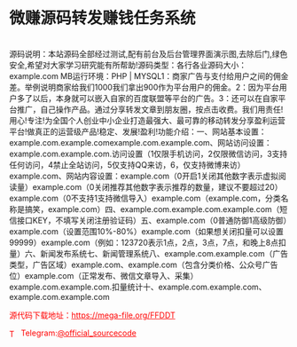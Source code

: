 # 微赚源码转发赚钱任务系统

<br>源码说明：本站源码全部经过测试,配有前台及后台管理界面演示图,去除后门,绿色安全,希望对大家学习研究能有所帮助!源码类型：各行各业源码大小：example.com MB运行环境：PHP | MYSQL1：商家广告与支付给用户之间的佣金差。举例说明商家给我们1000我们拿出900作为平台用户的佣金。2：因为平台用户多了以后，本身就可以嵌入自家的百度联盟等平台的广告。3：还可以在自家平台推广，自己操作产品。通过分享转发文章到朋友圈，按点击收费。我们用责任!用心!专注!为全国个人创业中小企业打造最强大、最可靠的移动转发分享盈利运营平台!做真正的运营级产品!稳定、发展!盈利!功能介绍：一、网站基本设置：example.com.example.comexample.com.example.com、网站访问设置：example.com.example.com.访问设置（1仅限手机访问，2仅限微信访问，3支持任何访问，4禁止全站访问，5仅支持QQ来访，6，仅支持微博来访）example.com、网站内容设置：example.com（0开启1关闭其他数字表示虚拟阅读量）example.com（0关闭推荐其他数字表示推荐的数量，建议不要超过20）example.com（0不支持1支持微信导入）example.com（example.com，分类名称是搞笑，example.com）四、example.com.example.com.example.com（短信接口KEY，不填写关闭注册验证码）五、example.com（0普通防御1高级防御）example.com（设置范围10%-80%）example.com（如果想关闭扣量可以设置99999）example.com（例如：123720表示1点，2点，3点，7点，和晚上8点扣量）六、新闻发布系统七、新闻管理系统八、example.com.example.com（广告类型，广告区域）example.com、example.com（包含分类价格、公众号广告位）example.com（正常发布、微信文章导入、采集）example.com.example.com.扣量统计十、example.com.example.com、example.com.example.com<br>


<p style="color: red;">源代码下载地址：<a href="https://mega-file.org/FFDDT" style="color: red;">https://mega-file.org/FFDDT</a></p><p style="color: red;"><img src="https://cdn-icons-png.flaticon.com/512/2111/2111646.png" alt="Telegram Icon" style="width: 16px; vertical-align: middle; margin-right: 5px;">Telegram:<a href="https://t.me/official_sourcecode" style="color: red;">@official_sourcecode</a></p>